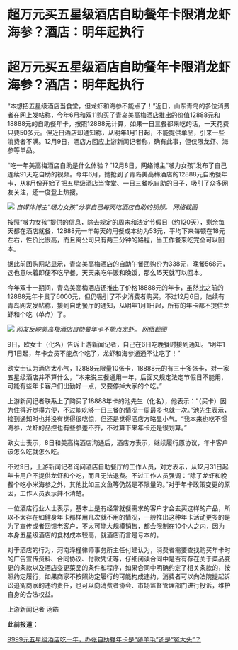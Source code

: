 # 超万元买五星级酒店自助餐年卡限消龙虾海参？酒店：明年起执行

# 超万元买五星级酒店自助餐年卡限消龙虾海参？酒店：明年起执行

“本想把五星级酒店当食堂，但龙虾和海参不能点了！”近日，山东青岛的多位消费者在网上发帖称，今年6月和双11购买了青岛美高梅酒店推出的价值12888元和18888元的自助餐年卡，按照12888元计算，如果一日三餐都来吃的话，一天花费只要50多元。但近日酒店却通知称，从明年1月1日起，不能提供单品，引来一些消费者不满。12月9日，酒店方回应上游新闻记者称，确有此事，但仅限龙虾、海参等单品。

“吃一年美高梅酒店自助是什么体验？”12月8日，网络博主“啵力女孩”发布了自己连续91天吃自助的视频。今年6月，她抢到了青岛美高梅酒店的12888元自助餐年卡，从8月份开始了把五星级酒店当食堂、一日三餐吃自助的日子，吸引了众多网友关注，还一度登上热搜。

![](https://inews.gtimg.com/om_bt/Olt_fwN7z-VJs3sf3arStRGh5fGUkV67KAq1bRJNRHcMIAA/1000)
_自媒体博主“啵力女孩”分享自己每天吃酒店自助的视频。 网络截图_

按照“啵力女孩”提供的信息，除去规定的周末和法定节假日（约120天），剩余每天都在酒店就餐，12888元一年每天的用餐成本约为53元，平均下来每顿在18元左右，性价比很高，而且离公司只有两三分钟的路程，当工作餐来吃完全可以回本。

据此前团购网站显示，青岛美高梅酒店的自助午餐团购价为338元，晚餐568元，这也意味着即便不吃早餐，天天来吃午饭和晚饭，那么15天就可以回本。

今年双十一期间，青岛美高梅酒店还推出了价格18888元的年卡，虽然比之前的12888元年卡贵了6000元，但仍吸引了不少消费者购买。不过12月6日，陆续有青岛网友发帖称，接到自助餐厅的通知，从明年1月1日起，所有的年卡都不提供龙虾和个吃（单点）了。

![](https://inews.gtimg.com/om_bt/OxWX8Jg760tHwZJnTPtJAj5q3a9inzGocg6112zeOXtnYAA/1000)
_网友反映美高梅酒店自助餐年卡不能点龙虾。 网络截图_

9日，欧女士（化名）告诉上游新闻记者，自己在6日吃晚餐时接到通知。“明年1月1日起，年卡会员不能点个吃了，龙虾和海参通通不让吃了！”

欧女士认为酒店太小气，12888元限量10张卡，18888元的有三十多张卡，对一家五星级酒店并不算什么，“本来说三餐通用一年，后面又规定法定节假日不能用，可能有些年卡客户们出勤好一点，又要停掉大家的个吃。”

上游新闻记者联系上了购买了18888年卡的池先生（化名），他表示：“（买卡）因为住得近觉得方便，不过能吃够一日三餐的情况一周最多也就一次。”池先生表示，接到通知时也并没有觉得很吃惊，但还是觉得酒店方略显小气。“我本来也吃不惯海参，龙虾的品控也有些参差不齐，不过算下来年卡还是很划算。”

欧女士表示，8日和美高梅酒店沟通后，酒店方表示，继续履行原协议，年卡客户该怎么吃就怎么吃。

不过9日，上游新闻记者询问酒店自助餐厅的工作人员，对方表示，从12月31日起年卡用户不提供龙虾和个吃，而且无法退费。不过工作人员强调：“除了龙虾和晚餐个吃小米海参之外，其他比如三文鱼等仍然是不限量的。”对于年卡政策变更的原因，工作人员表示并不清楚。

一位酒店行业人士表示，基本上是有经常就餐需求的客户才会去买这样的产品，所以不太存在如健身年卡那样用几次就不用的情况，一般推出这种年卡活动更多的是为了宣传或者回馈老客户，不太可能大规模销售，都会限制在10个人之内，因为本身五星级酒店的食材成本较高，就酒店而言是亏本的。

对于酒店的行为，河南泽槿律师事务所主任付建认为，消费者需要查找购买年卡时的广告宣传资料、合同协议、付款凭证等，仔细阅读合同中是否有存在关于菜品变更的条款以及酒店变更菜品的条件和程序，如果合同中明确约定了相关条款的，按照约定履行，如果商家不按照约定履行的可能构成违约，消费者可以向法院提起诉讼追究商家的违约责任，也可以向消费者协会、市场监督管理部门进行投诉，维护自身的合法权益。

上游新闻记者 汤皓

**此前报道：**

[9999元五星级酒店吃一年，办张自助餐年卡是“薅羊毛”还是“冤大头”？
](https://news.qq.com/rain/a/20231108A07HWE00)

